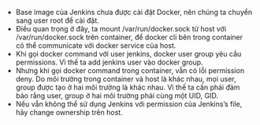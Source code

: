 - Base image của Jenkins chưa được cài đặt Docker, nên chúng ta chuyển sang user root để cài đặt.
- Điều quan trọng ở đây, ta mount /var/run/docker.sock từ host với /var/run/docker.sock trên container, để docker cli bên trong container có thể communicate với docker service của host.
- Khi gọi docker command với user jenkins, docker user group yêu cầu permissions. Vì thế ta add jenkins user vào docker group.
- Nhưng khi gọi docker command trong container, vẫn có lỗi permission deny. Do môi trường trong container và host là khác nhau, mọi user, group được tạo ở hai môi trường là khác nhau. Vì thế ta cần phải đảm bảo rằng user, group ở hai môi trường phải cùng một UID, GID.
- Nếu vẫn không thể sử dụng Jenkins với permission của Jenkins’s file, hãy change ownership trên host.